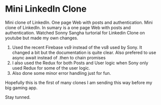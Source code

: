# Mini LinkedIn Clone

Mini clone of LinkedIn. One page Web with posts and authentication. Mini clone
of LinkedIn. In sumary is a one page Web with posts and authentication. Watched
Sonny Sangha turtorial for Linkedin Clone on youtube but made my own changes.

1. Used the recent Firebase vs9 instead of the vs8 used by Sony. It changed a
   bit but the documentation is quite clear. Also prefered to use async await
   instead of .then to chain promises
2. I also used the Redux for both Posts and User logic when Sony only used Redux
   for some of the user logic.
3. Also done some minor error handling just for fun.

Hopefully this is the first of many clones I am sending this way before my big
gaming app.

Stay tunned.
